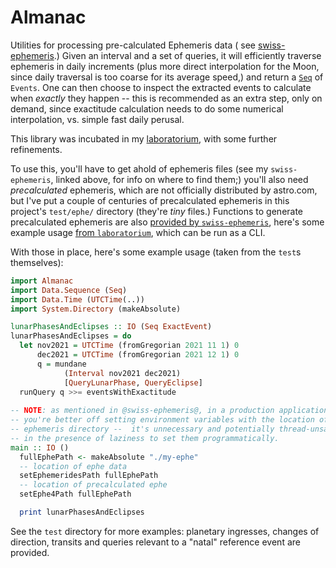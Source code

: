 # Almanac

Utilities for processing pre-calculated Ephemeris data (
see [swiss-ephemeris](https://github.com/lfborjas/swiss-ephemeris).) 
Given an interval and a set of queries, it will efficiently traverse ephemeris in daily
increments (plus more direct interpolation for the Moon, since daily
traversal is too coarse for its average speed,) and return a [`Seq`](https://hackage.haskell.org/package/containers)
of `Events`. One can then choose to inspect the extracted events to calculate when _exactly_
they happen -- this is recommended as an extra step, only on demand, since exactitude calculation
needs to do some numerical interpolation, vs. simple fast daily perusal.

This library was incubated in my 
[laboratorium](https://natal-chart/laboratorium), with some further refinements.

To use this, you'll have to get ahold of ephemeris files (see my `swiss-ephemeris`, linked
above, for info on where to find them;) you'll also need _precalculated_ ephemeris, which
are not officially distributed by astro.com, but I've put a couple of centuries of precalculated
ephemeris in this project's `test/ephe/` directory (they're _tiny_ files.) Functions to generate
precalculated ephemeris are also [provided by `swiss-ephemeris`](https://hackage.haskell.org/package/swiss-ephemeris-1.4.0.0/docs/SwissEphemeris-Precalculated.html#g:9), here's some example usage
[from `laboratorium`](https://github.com/natal-chart/laboratorium/blob/56bb1be81dc8ce0b7f5ee44f0b0d269f50ef59a2/src/PrecalculatedEphemeris.hs#L19-L31), which can be run
as a CLI.

With those in place, here's some example usage (taken from the `test`s themselves):

```haskell
import Almanac
import Data.Sequence (Seq)
import Data.Time (UTCTime(..))
import System.Directory (makeAbsolute)

lunarPhasesAndEclipses :: IO (Seq ExactEvent)
lunarPhasesAndEclipses = do
  let nov2021 = UTCTime (fromGregorian 2021 11 1) 0
      dec2021 = UTCTime (fromGregorian 2021 12 1) 0
      q = mundane
            (Interval nov2021 dec2021)
            [QueryLunarPhase, QueryEclipse]
  runQuery q >>= eventsWithExactitude
  
-- NOTE: as mentioned in @swiss-ephemeris@, in a production application
-- you're better off setting environment variables with the location of the
-- ephemeris directory --  it's unnecessary and potentially thread-unsafe
-- in the presence of laziness to set them programmatically.
main :: IO ()
  fullEphePath <- makeAbsolute "./my-ephe"
  -- location of ephe data
  setEphemeridesPath fullEphePath
  -- location of precalculated ephe
  setEphe4Path fullEphePath

  print lunarPhasesAndEclipses
```

See the `test` directory for more examples: planetary ingresses, changes of direction, transits and queries
relevant to a "natal" reference event are provided.
